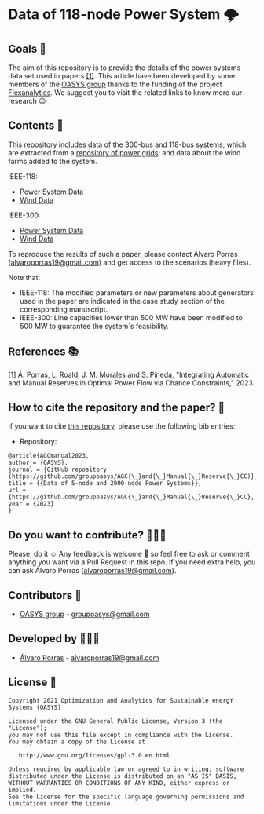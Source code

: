 # Data of 118-node Power System 🌩️

## Goals 🚀

The aim of this repository is to provide the details of the power systems data set used in papers [[1]](https://arxiv.org/abs/2104.05746). This article have been developed by some members of the [OASYS group](https://sites.google.com/view/groupoasys/home) thanks to the funding of the project [Flexanalytics](https://groupoasysflexanalytics.readthedocs.io/en/latest/). We suggest you to visit the related links to know more our research 😉

## Contents 🌌

This repository includes data of the 300-bus and 118-bus systems, which are extracted from a [repository of power grids](https://github.com/power-grid-lib/pglib-opf); and data about the wind farms added to the system.

IEEE-118:
  * [Power System Data](https://github.com/groupoasys/AGC_and_Manual_Reserve_CC/blob/main/ieee118.txt)
  * [Wind Data](https://github.com/groupoasys/AGC_and_Manual_Reserve_CC/blob/main/Wind_Data_118.xlsx)

IEEE-300:
  * [Power System Data](https://github.com/groupoasys/AGC_and_Manual_Reserve_CC/blob/main/ieee_300.xlsx)
  * [Wind Data](https://github.com/groupoasys/AGC_and_Manual_Reserve_CC/blob/main/Wind_Data_300.xlsx)

To reproduce the results of such a paper, please contact Álvaro Porras (alvaroporras19@gmail.com) and get access to the scenarios (heavy files).

Note that:
  * IEEE-118: The modified parameters or new parameters about generators used in the paper are indicated in the case study section of the corresponding manuscript.
  * IEEE-300: Line capacities lower than 500 MW have been modified to 500 MW to guarantee the system´s feasibility.

## References 📚
[1] Á. Porras, L. Roald, J. M. Morales and S. Pineda, "Integrating Automatic and Manual Reserves in Optimal Power Flow via Chance Constraints," 2023.

## How to cite the repository and the paper? 📝

If you want to cite [this repository](https://github.com/groupoasys/AGC_and_Manual_Reserve_CC), please use the following bib entries:


* Repository:
```
@article{AGCmanual2023,
author = {OASYS},
journal = {GitHub repository (https://github.com/groupoasys/AGC{\_}and{\_}Manual{\_}Reserve{\_}CC)},
title = {{Data of 5-node and 2000-node Power Systems}},
url = {https://github.com/groupoasys/AGC{\_}and{\_}Manual{\_}Reserve{\_}CC},
year = {2023}
}
```

## Do you want to contribute? 👨🏾‍🔬
 
 Please, do it ☺ Any feedback is welcome 🤩 so feel free to ask or comment anything you want via a Pull Request in this repo.
 If you need extra help, you can ask Álvaro Porras (alvaroporras19@gmail.com).

 ## Contributors 👑
 
 * [OASYS group](http://oasys.uma.es) -  groupoasys@gmail.com
 
 ## Developed by 👨🏾‍💻
 * [Álvaro Porras](https://www.researchgate.net/profile/Alvaro-Porras-Cabrera) - alvaroporras19@gmail.com

 ## License 📝
 
    Copyright 2021 Optimization and Analytics for Sustainable energY Systems (OASYS)

    Licensed under the GNU General Public License, Version 3 (the "License");
    you may not use this file except in compliance with the License.
    You may obtain a copy of the License at

       http://www.gnu.org/licenses/gpl-3.0.en.html

    Unless required by applicable law or agreed to in writing, software
    distributed under the License is distributed on an "AS IS" BASIS,
    WITHOUT WARRANTIES OR CONDITIONS OF ANY KIND, either express or implied.
    See the License for the specific language governing permissions and
    limitations under the License.
